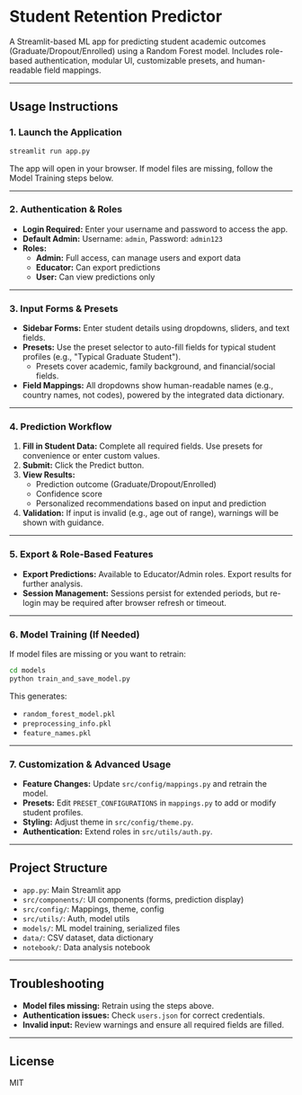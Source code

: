 
# Student Retention Predictor

A Streamlit-based ML app for predicting student academic outcomes (Graduate/Dropout/Enrolled) using a Random Forest model. Includes role-based authentication, modular UI, customizable presets, and human-readable field mappings.

---

## Usage Instructions

### 1. Launch the Application

```bash
streamlit run app.py
```

The app will open in your browser. If model files are missing, follow the Model Training steps below.

---

### 2. Authentication & Roles

- **Login Required:** Enter your username and password to access the app.
- **Default Admin:** Username: `admin`, Password: `admin123`
- **Roles:**
	- **Admin:** Full access, can manage users and export data
	- **Educator:** Can export predictions
	- **User:** Can view predictions only

---

### 3. Input Forms & Presets

- **Sidebar Forms:** Enter student details using dropdowns, sliders, and text fields.
- **Presets:** Use the preset selector to auto-fill fields for typical student profiles (e.g., "Typical Graduate Student").
	- Presets cover academic, family background, and financial/social fields.
- **Field Mappings:** All dropdowns show human-readable names (e.g., country names, not codes), powered by the integrated data dictionary.

---

### 4. Prediction Workflow

1. **Fill in Student Data:** Complete all required fields. Use presets for convenience or enter custom values.
2. **Submit:** Click the Predict button.
3. **View Results:**
	 - Prediction outcome (Graduate/Dropout/Enrolled)
	 - Confidence score
	 - Personalized recommendations based on input and prediction
4. **Validation:** If input is invalid (e.g., age out of range), warnings will be shown with guidance.

---

### 5. Export & Role-Based Features

- **Export Predictions:** Available to Educator/Admin roles. Export results for further analysis.
- **Session Management:** Sessions persist for extended periods, but re-login may be required after browser refresh or timeout.

---

### 6. Model Training (If Needed)

If model files are missing or you want to retrain:

```bash
cd models
python train_and_save_model.py
```

This generates:
- `random_forest_model.pkl`
- `preprocessing_info.pkl`
- `feature_names.pkl`

---

### 7. Customization & Advanced Usage

- **Feature Changes:** Update `src/config/mappings.py` and retrain the model.
- **Presets:** Edit `PRESET_CONFIGURATIONS` in `mappings.py` to add or modify student profiles.
- **Styling:** Adjust theme in `src/config/theme.py`.
- **Authentication:** Extend roles in `src/utils/auth.py`.

---

## Project Structure

- `app.py`: Main Streamlit app
- `src/components/`: UI components (forms, prediction display)
- `src/config/`: Mappings, theme, config
- `src/utils/`: Auth, model utils
- `models/`: ML model training, serialized files
- `data/`: CSV dataset, data dictionary
- `notebook/`: Data analysis notebook

---

## Troubleshooting

- **Model files missing:** Retrain using the steps above.
- **Authentication issues:** Check `users.json` for correct credentials.
- **Invalid input:** Review warnings and ensure all required fields are filled.

---

## License

MIT